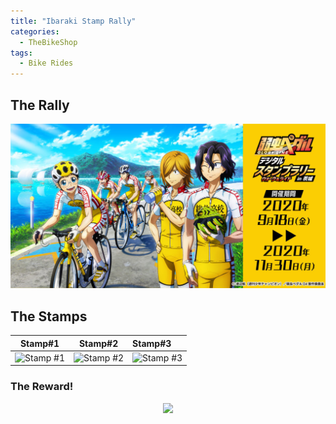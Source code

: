 ```yaml
---
title: "Ibaraki Stamp Rally"
categories:
  - TheBikeShop
tags:
  - Bike Rides
---
```


## The Rally

![](/assets/images/ibaraki/IMG_0006.JPG)

## The Stamps

| Stamp#1 | Stamp#2 | Stamp#3 |
|:-:|:-:|:-|
| ![Stamp #1](https://user-images.githubusercontent.com/63577744/110466552-406d4300-8119-11eb-8b20-17e710275e1d.PNG) | ![Stamp #2](https://user-images.githubusercontent.com/63577744/110467211-149e8d00-811a-11eb-9fb4-91a59ec50ffd.PNG) | ![Stamp #3](https://user-images.githubusercontent.com/63577744/110467255-25e79980-811a-11eb-9af5-5ff65bcc542a.PNG)

### The Reward!
<p align="center">
  <img src="https://user-images.githubusercontent.com/63577744/110336351-20317b80-8068-11eb-8cc6-524610afcd01.png">
</p>